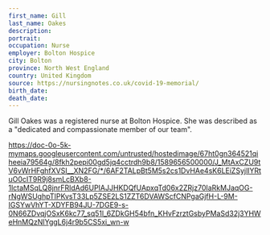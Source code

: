 ```yaml
---
first_name: Gill
last_name: Oakes
description: 
portrait: 
occupation: Nurse
employer: Bolton Hospice
city: Bolton
province: ‎North West England
country: United Kingdom
source: https://nursingnotes.co.uk/covid-19-memorial/
birth_date: 
death_date: 
---
```


Gill Oakes was a registered nurse at Bolton Hospice. She was described as a "dedicated and compassionate member of our team". 

https://doc-0o-5k-mymaps.googleusercontent.com/untrusted/hostedimage/67ht0gn364521qiheeia79564g/8fkh2pepi00gd5jq4cctrdh9b8/1589656500000/J_MtAxCZU9tV6vWrHFghfXVSI__XN2FG/*/6AF2TALpBt5M5s2cs1DvHAe4sK6LEiZSyjlIYRtuO0cIT9R9j8smLcBXb8-1lctaMSqLQ8jnrFRldAd6UPIAJJHKDQfUApxqTd06x2ZRjz70IaRkMJaqOG-rNgWSUghpTIPKvsT33Lp5ZSE2LS1ZZT6DVAWScfCNPgaGjfH-L-9M-IGSYwVhYT-XDYFB94JU-7DGE9-s-0N66ZDvqjOSxK6kc77_sq51l_6ZDkGH54bfn_KHvFzrztGsbyPMaSd32j3YHWeHnMQzNIYggL6j4r9b5CS5xi_wn-w
